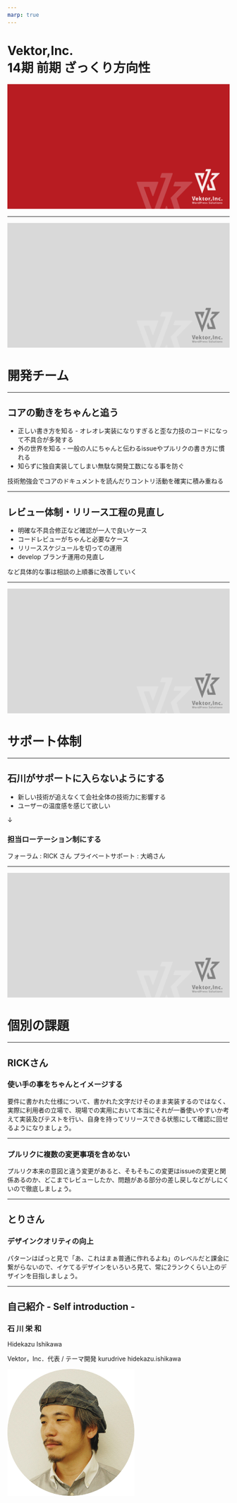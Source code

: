 ```yaml
---
marp: true
---
```

<!-- 
theme: vk-slide
size: 16:9
paginate: true
style: |
_paginate: false 
-->
<link href="./themes/vk-slide/fontawesome-free/css/all.css" rel="stylesheet">


# Vektor,Inc. <br>14期 前期 ざっくり方向性

<!-- _class: title -->
![bg](themes/vk-slide/images/vws_title_01_red.svg)

---

<!-- _class: title-chapter  -->
<!-- _paginate: false  -->
![bg](themes/vk-slide/images/vws_title_01_lightgray.svg)

# 開発チーム

---

## コアの動きをちゃんと追う

* 正しい書き方を知る - オレオレ実装になりすぎると歪な力技のコードになって不具合が多発する
* 外の世界を知る - 一般の人にちゃんと伝わるissueやプルリクの書き方に慣れる
* 知らずに独自実装してしまい無駄な開発工数になる事を防ぐ

<div class="row">  <div class="col-6"></div>  <div class="col-6"></div></div>
<i class="fa-solid fa-circle-right"></i>
技術勉強会でコアのドキュメントを読んだりコントリ活動を確実に積み重ねる

---

## レビュー体制・リリース工程の見直し

* 明確な不具合修正など確認が一人で良いケース
* コードレビューがちゃんと必要なケース
* リリーススケジュールを切っての運用
* develop ブランチ運用の見直し

など具体的な事は相談の上順番に改善していく

---


<!-- _class: title-chapter  -->
<!-- _paginate: false  -->
![bg](themes/vk-slide/images/vws_title_01_lightgray.svg)

# サポート体制

---

## 石川がサポートに入らないようにする

* 新しい技術が追えなくて会社全体の技術力に影響する
* ユーザーの温度感を感じて欲しい

↓

### 担当ローテーション制にする

フォーラム : RICK さん
プライベートサポート : 大嶋さん

---

<!-- _class: title-chapter  -->
<!-- _paginate: false  -->
![bg](themes/vk-slide/images/vws_title_01_lightgray.svg)

# 個別の課題

---


## RICKさん

### 使い手の事をちゃんとイメージする
要件に書かれた仕様について、書かれた文字だけそのまま実装するのではなく、実際に利用者の立場で、現場での実用において本当にそれが一番使いやすいか考えて実装及びテストを行い、自身を持ってリリースできる状態にして確認に回せるようになりましょう。

---

### プルリクに複数の変更事項を含めない

プルリク本来の意図と違う変更があると、そもそもこの変更はissueの変更と関係あるのか、どこまでレビューしたか、問題がある部分の差し戻しなどがしにくいので徹底しましょう。

---

## とりさん

### デザインクオリティの向上

パターンはぱっと見で「あ、これはまぁ普通に作れるよね」のレベルだと課金に繋がらないので、イケてるデザインをいろいろ見て、常に2ランクくらい上のデザインを目指しましょう。

---





## 自己紹介 <span class="caption">- Self introduction -</span>

<div class="row colmuns" style="margin-bottom:0em"> 

<div class="col-8">

<h3 class="mb-8">石 川 栄 和</h3>

Hidekazu Ishikawa

<div class="list-icon">

<i class="fa-solid fa-laptop-code"></i>Vektor，Inc．代表 / テーマ開発
<i class="fa-brands fa-x-twitter"></i>kurudrive
<i class="fa-brands fa-facebook"></i>hidekazu.ishikawa

</div>

</div>

<div><img src="images/1_profile.png" alt="" style="width:30vw" /></div>
</div>
